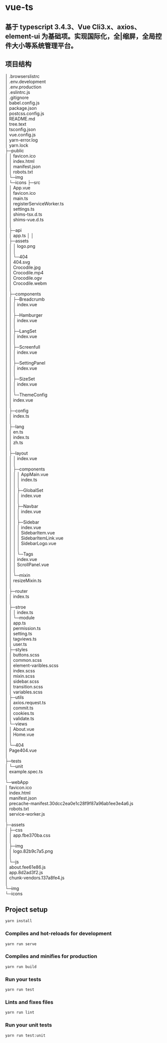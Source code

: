 # vue-ts

## 基于 typescript 3.4.3、Vue Cli3.x、axios、element-ui 为基础项。实现国际化，全|缩屏，全局控件大小等系统管理平台。

## 项目结构

│ .browserslistrc  
│ .env.development  
│ .env.production  
│ .eslintrc.js  
│ .gitignore  
│ babel.config.js  
│ package.json  
│ postcss.config.js  
│ README.md  
│ tree.text  
│ tsconfig.json  
│ vue.config.js  
│ yarn-error.log  
│ yarn.lock  
├─public  
│ │ favicon.ico  
│ │ index.html  
│ │ manifest.json  
│ │ robots.txt  
│ └─img  
│ └─icons
├─src  
│ │ App.vue  
│ │ favicon.ico  
│ │ main.ts  
│ │ registerServiceWorker.ts  
│ │ settings.ts  
│ │ shims-tsx.d.ts  
│ │ shims-vue.d.ts  
│ │  
│ ├─api  
│ │ app.ts
│ │  
│ ├─assets  
│ │ │ logo.png  
│ │ │  
│ │ └─404  
│ │ 404.svg  
│ │ Crocodile.jpg  
│ │ Crocodile.mp4  
│ │ Crocodile.ogv  
│ │ Crocodile.webm  
│ │  
│ ├─components  
│ │ ├─Breadcrumb  
│ │ │ index.vue  
│ │ │  
│ │ ├─Hamburger  
│ │ │ index.vue  
│ │ │  
│ │ ├─LangSet  
│ │ │ index.vue  
│ │ │  
│ │ ├─Screenfull  
│ │ │ index.vue  
│ │ │  
│ │ ├─SettingPanel  
│ │ │ index.vue  
│ │ │  
│ │ ├─SizeSet  
│ │ │ index.vue  
│ │ │  
│ │ └─ThemeConfig  
│ │ index.vue  
│ │  
│ ├─config  
│ │ index.ts  
│ │  
│ ├─lang  
│ │ en.ts  
│ │ index.ts  
│ │ zh.ts  
│ │  
│ ├─layout  
│ │ │ index.vue  
│ │ │  
│ │ ├─components  
│ │ │ │ AppMain.vue  
│ │ │ │ index.ts  
│ │ │ │  
│ │ │ ├─GlobalSet  
│ │ │ │ index.vue  
│ │ │ │  
│ │ │ ├─Navbar  
│ │ │ │ index.vue  
│ │ │ │  
│ │ │ ├─Sidebar  
│ │ │ │ index.vue  
│ │ │ │ SidebarItem.vue  
│ │ │ │ SidebarItemLink.vue  
│ │ │ │ SidebarLogo.vue  
│ │ │ │  
│ │ │ └─Tags  
│ │ │ index.vue  
│ │ │ ScrollPanel.vue  
│ │ │  
│ │ └─mixin  
│ │ resizeMixin.ts  
│ │  
│ ├─router  
│ │ index.ts  
│ │  
│ ├─stroe  
│ │ │ index.ts  
│ │ └─module  
│ │ app.ts  
│ │ permission.ts  
│ │ setting.ts  
│ │ tagviews.ts  
│ │ user.ts  
│ ├─styles  
│ │ buttons.scss  
│ │ common.scss  
│ │ element-varibles.scss  
│ │ index.scss  
│ │ mixin.scss  
│ │ sidebar.scss  
│ │ transition.scss  
│ │ variables.scss  
│ ├─utils  
│ │ axios.request.ts  
│ │ commit.ts  
│ │ cookies.ts  
│ │ validate.ts  
│ └─views  
│ │ About.vue  
│ │ Home.vue  
│ │  
│ └─404  
│ Page404.vue  
│  
├─tests  
│ └─unit  
│ example.spec.ts  
│  
└─webApp  
│ favicon.ico  
│ index.html  
│ manifest.json  
│ precache-manifest.30dcc2ea0e1c28f9f87a96ab1ee3e4a6.js  
│ robots.txt  
│ service-worker.js  
│  
 ├─assets  
│ ├─css  
│ │ app.fbe370ba.css  
│ │  
 │ ├─img  
│ │ logo.82b9c7a5.png  
│ │  
 │ └─js  
│ about.fee61e86.js  
│ app.8d2ad3f2.js  
│ chunk-vendors.137a8fe4.js  
│  
 └─img  
└─icons

## Project setup

```
yarn install
```

### Compiles and hot-reloads for development

```
yarn run serve
```

### Compiles and minifies for production

```
yarn run build
```

### Run your tests

```
yarn run test
```

### Lints and fixes files

```
yarn run lint
```

### Run your unit tests

```
yarn run test:unit
```
